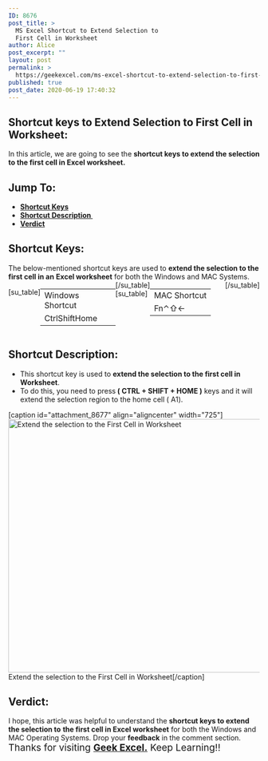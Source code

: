 ```yaml
---
ID: 8676
post_title: >
  MS Excel Shortcut to Extend Selection to
  First Cell in Worksheet
author: Alice
post_excerpt: ""
layout: post
permalink: >
  https://geekexcel.com/ms-excel-shortcut-to-extend-selection-to-first-cell-in-worksheet/
published: true
post_date: 2020-06-19 17:40:32
---
```

<h2>Shortcut keys to Extend Selection to First Cell in Worksheet:</h2>
In this article, we are going to see the <strong>shortcut keys to extend the selection to the first cell in Excel worksheet.</strong>
<h2>Jump To:</h2>
<ul>
 	<li><strong><a href="#1">Shortcut Keys</a></strong></li>
 	<li><strong><a href="#2">Shortcut Description </a></strong></li>
 	<li><strong><a href="#3">Verdict</a></strong></li>
</ul>
<h2 id="1">Shortcut Keys:</h2>
The below-mentioned shortcut keys are used to <strong>extend the selection to the first cell in an</strong> <strong>Excel worksheet</strong> for both the Windows and MAC Systems.
<div style="display: flex;">

[su_table]
<table>
<tbody>
<tr>
<td>Windows Shortcut</td>
</tr>
<tr>
<td style="display: flex;"><span class="key-flex"><span class="win-key" style="width: 120px;"><span class="custom-span-key">Ctrl</span></span></span><span class="key-flex"><span class="win-key" style="width: 120px;"><span class="custom-span-key">Shift</span></span></span><span class="key-flex"><span class="win-key" style="width: 120px;"><span class="custom-span-key">Home</span></span></span></td>
</tr>
</tbody>
</table>
[/su_table]
[su_table]
<table style="float: right;">
<tbody>
<tr>
<td>MAC Shortcut</td>
</tr>
<tr>
<td style="display: flex;"><span class="key-flex"><span class="mac-key"><span class="custom-span-key">Fn</span></span></span><span class="key-flex"><span class="mac-key"><span class="custom-span-key">⌃</span></span></span><span class="key-flex"><span class="mac-key"><span class="custom-span-key">⇧</span></span></span><span class="key-flex"><span class="mac-key"><span class="custom-span-key">←</span></span></span></td>
</tr>
</tbody>
</table>
[/su_table]

</div>
<h2 id="2">Shortcut Description:</h2>
<ul>
 	<li>This shortcut key is used to <strong>extend the selection to the first cell in Worksheet</strong>.</li>
 	<li>To do this, you need to press<strong> ( CTRL + SHIFT + HOME )</strong> keys and it will extend the selection region to the home cell ( A1).</li>
</ul>
[caption id="attachment_8677" align="aligncenter" width="725"]<img class="size-full wp-image-8677" src="https://geekexcel.com/wp-content/uploads/2020/06/ezgif.com-optimize-43.gif" alt="Extend the selection to the First Cell in Worksheet" width="725" height="508" /> Extend the selection to the First Cell in Worksheet[/caption]
<h2 id="3">Verdict:</h2>
I hope, this article was helpful to understand the <strong>shortcut keys to extend the selection to</strong> <strong>the first cell in Excel worksheet</strong> for both the Windows and MAC Operating Systems. Drop your <strong>feedback</strong> in the comment section. <span style="font-size: 19px;">Thanks for visiting <strong><a href="https://geekexcel.com/">Geek Excel.</a></strong> Keep Learning!!</span>